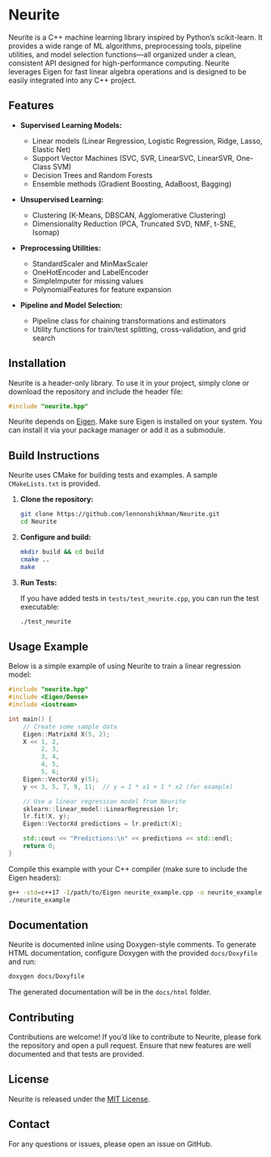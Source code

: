 # Neurite

Neurite is a C++ machine learning library inspired by Python’s scikit-learn. It provides a wide range of ML algorithms, preprocessing tools, pipeline utilities, and model selection functions—all organized under a clean, consistent API designed for high-performance computing. Neurite leverages Eigen for fast linear algebra operations and is designed to be easily integrated into any C++ project.

## Features

- **Supervised Learning Models:**
  - Linear models (Linear Regression, Logistic Regression, Ridge, Lasso, Elastic Net)
  - Support Vector Machines (SVC, SVR, LinearSVC, LinearSVR, One-Class SVM)
  - Decision Trees and Random Forests
  - Ensemble methods (Gradient Boosting, AdaBoost, Bagging)

- **Unsupervised Learning:**
  - Clustering (K-Means, DBSCAN, Agglomerative Clustering)
  - Dimensionality Reduction (PCA, Truncated SVD, NMF, t-SNE, Isomap)

- **Preprocessing Utilities:**
  - StandardScaler and MinMaxScaler
  - OneHotEncoder and LabelEncoder
  - SimpleImputer for missing values
  - PolynomialFeatures for feature expansion

- **Pipeline and Model Selection:**
  - Pipeline class for chaining transformations and estimators
  - Utility functions for train/test splitting, cross-validation, and grid search

## Installation

Neurite is a header-only library. To use it in your project, simply clone or download the repository and include the header file:

```cpp
#include "neurite.hpp"
```

Neurite depends on [Eigen](https://eigen.tuxfamily.org). Make sure Eigen is installed on your system. You can install it via your package manager or add it as a submodule.

## Build Instructions

Neurite uses CMake for building tests and examples. A sample `CMakeLists.txt` is provided.

1. **Clone the repository:**

   ```bash
   git clone https://github.com/lennonshikhman/Neurite.git
   cd Neurite
   ```

2. **Configure and build:**

   ```bash
   mkdir build && cd build
   cmake ..
   make
   ```

3. **Run Tests:**

   If you have added tests in `tests/test_neurite.cpp`, you can run the test executable:

   ```bash
   ./test_neurite
   ```

## Usage Example

Below is a simple example of using Neurite to train a linear regression model:

```cpp
#include "neurite.hpp"
#include <Eigen/Dense>
#include <iostream>

int main() {
    // Create some sample data
    Eigen::MatrixXd X(5, 2);
    X << 1, 2,
         2, 3,
         3, 4,
         4, 5,
         5, 6;
    Eigen::VectorXd y(5);
    y << 3, 5, 7, 9, 11;  // y = 1 * x1 + 1 * x2 (for example)

    // Use a linear regression model from Neurite
    sklearn::linear_model::LinearRegression lr;
    lr.fit(X, y);
    Eigen::VectorXd predictions = lr.predict(X);

    std::cout << "Predictions:\n" << predictions << std::endl;
    return 0;
}
```

Compile this example with your C++ compiler (make sure to include the Eigen headers):

```bash
g++ -std=c++17 -I/path/to/Eigen neurite_example.cpp -o neurite_example
./neurite_example
```

## Documentation

Neurite is documented inline using Doxygen-style comments. To generate HTML documentation, configure Doxygen with the provided `docs/Doxyfile` and run:

```bash
doxygen docs/Doxyfile
```

The generated documentation will be in the `docs/html` folder.

## Contributing

Contributions are welcome! If you’d like to contribute to Neurite, please fork the repository and open a pull request. Ensure that new features are well documented and that tests are provided.

## License

Neurite is released under the [MIT License](LICENSE).

## Contact

For any questions or issues, please open an issue on GitHub.
